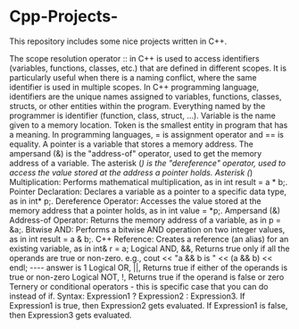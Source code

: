 # Cpp-Projects-
This repository includes some nice projects written in C++. 

The scope resolution operator :: in C++ is used to access identifiers (variables, functions, classes, etc.) that are defined in different scopes. It is particularly useful when there is a naming conflict, where the same identifier is used in multiple scopes.
In C++ programming language, identifiers are the unique names assigned to variables, functions, classes, structs, or other entities within the program. Everything named by the programmer is identifier (function, class, struct, ...). Variable is the name given to a memory location. Token is the smallest entity in program that has a meaning. In programming languages, = is assignment operator and == is equality. A pointer is a variable that stores a memory address. The ampersand (&) is the "address-of" operator, used to get the memory address of a variable. The asterisk (*) is the "dereference" operator, used to access the value stored at the address a pointer holds. 
Asterisk (*)
Multiplication: Performs mathematical multiplication, as in int result = a * b;.
Pointer Declaration: Declares a variable as a pointer to a specific data type, as in int* p;.
Dereference Operator: Accesses the value stored at the memory address that a pointer holds, as in int value = *p;. 
Ampersand (&)
Address-of Operator: Returns the memory address of a variable, as in p = &a;.
Bitwise AND: Performs a bitwise AND operation on two integer values, as in int result = a & b;.
C++ Reference: Creates a reference (an alias) for an existing variable, as in int& r = a;
Logical AND, &&, Returns true only if all the operands are true or non-zero. e.g., cout << "a && b is " << (a && b) << endl; ---- answer is 1
Logical OR, ||, Returns true if either of the operands is true or non-zero
Logical NOT, !, Returns true if the operand is false or zero
Ternery or conditional operators - this is specific case that you can do instead of if. Syntax: Expression1 ? Expression2 : Expression3. If Expression1 is true, then Expression2 gets evaluated. If Expression1 is false, then Expression3 gets evaluated.
